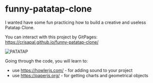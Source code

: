 # funny-patatap-clone
I wanted have some fun practicing how to build a creative and useless Patatap Clone.

You can interact with this project by GitPages: https://crisapal.github.io/funny-patatap-clone/
 
 
 ![PATATAP](https://github.com/crisapal/todo-list/blob/master/public/assets/intro.gif)



Going through the code, you will learn to:
- use https://howlerjs.com/ - for adding sound to your project
- use https://paperjs.org/ - for getting charts and geometrical objects




